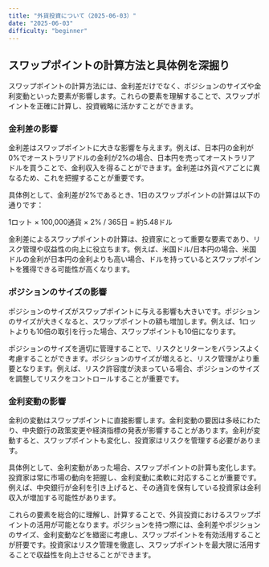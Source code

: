 ```yaml
---
title: "外貨投資について（2025-06-03）"
date: "2025-06-03"
difficulty: "beginner"
---
```


## スワップポイントの計算方法と具体例を深掘り

スワップポイントの計算方法には、金利差だけでなく、ポジションのサイズや金利変動といった要素が影響します。これらの要素を理解することで、スワップポイントを正確に計算し、投資戦略に活かすことができます。

### 金利差の影響

金利差はスワップポイントに大きな影響を与えます。例えば、日本円の金利が0%でオーストラリアドルの金利が2%の場合、日本円を売ってオーストラリアドルを買うことで、金利収入を得ることができます。金利差は外貨ペアごとに異なるため、これを把握することが重要です。

具体例として、金利差が2%であるとき、1日のスワップポイントの計算は以下の通りです：

1ロット × 100,000通貨 × 2% / 365日 = 約5.48ドル

金利差によるスワップポイントの計算は、投資家にとって重要な要素であり、リスク管理や収益性の向上に役立ちます。例えば、米国ドル/日本円の場合、米国ドルの金利が日本円の金利よりも高い場合、ドルを持っているとスワップポイントを獲得できる可能性が高くなります。

### ポジションのサイズの影響

ポジションのサイズがスワップポイントに与える影響も大きいです。ポジションのサイズが大きくなると、スワップポイントの額も増加します。例えば、1ロットよりも10倍の取引を行った場合、スワップポイントも10倍になります。

ポジションのサイズを適切に管理することで、リスクとリターンをバランスよく考慮することができます。ポジションのサイズが増えると、リスク管理がより重要となります。例えば、リスク許容度が決まっている場合、ポジションのサイズを調整してリスクをコントロールすることが重要です。

### 金利変動の影響

金利の変動はスワップポイントに直接影響します。金利変動の要因は多岐にわたり、中央銀行の政策変更や経済指標の発表が影響することがあります。金利が変動すると、スワップポイントも変化し、投資家はリスクを管理する必要があります。

具体例として、金利変動があった場合、スワップポイントの計算も変化します。投資家は常に市場の動向を把握し、金利変動に柔軟に対応することが重要です。例えば、中央銀行が金利を引き上げると、その通貨を保有している投資家は金利収入が増加する可能性があります。

これらの要素を総合的に理解し、計算することで、外貨投資におけるスワップポイントの活用が可能となります。ポジションを持つ際には、金利差やポジションのサイズ、金利変動などを緻密に考慮し、スワップポイントを有効活用することが肝要です。投資家はリスク管理を徹底し、スワップポイントを最大限に活用することで収益性を向上させることができます。

